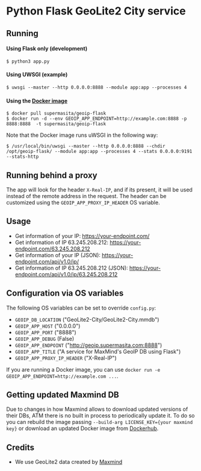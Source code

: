 # Python Flask GeoLite2 City service

## Running

#### Using Flask only (development)

```
$ python3 app.py
```

#### Using UWSGI (example)

```
$ uwsgi --master --http 0.0.0.0:8888 --module app:app --processes 4
```

#### Using the [Docker image](https://hub.docker.com/r/supermasita/geoip-flask)

```
$ docker pull supermasita/geoip-flask
$ docker run -d --env GEOIP_APP_ENDPOINT=http://example.com:8888 -p 8888:8888  -t supermasita/geoip-flask
```

Note that the Docker image runs uWSGI in the following way:

```
$ /usr/local/bin/uwsgi --master --http 0.0.0.0:8888 --chdir /opt/geoip-flask/ --module app:app --processes 4 --stats 0.0.0.0:9191 --stats-http
``` 

## Running behind a proxy
The app will look for the header `X-Real-IP`, and if its present, it will be used instead of the 
remote address in the request. The header can be customized using the `GEOIP_APP_PROXY_IP_HEADER`
OS variable.

## Usage
* Get information of your IP: <https://your-endpoint.com/>
* Get information of IP 63.245.208.212: <https://your-endpoint.com/63.245.208.212>
* Get information of your IP (JSON): <https://your-endpoint.com/api/v1.0/ip/>
* Get information of IP 63.245.208.212 (JSON): <https://your-endpoint.com/api/v1.0/ip/63.245.208.212>

## Configuration via OS variables
The following OS variables can be set to override `config.py`:
* `GEOIP_DB_LOCATION` ("GeoLite2-City/GeoLite2-City.mmdb")
* `GEOIP_APP_HOST` ("0.0.0.0")
* `GEOIP_APP_PORT` ("8888")
* `GEOIP_APP_DEBUG` (False)
* `GEOIP_APP_ENDPOINT` ("http://geoip.supermasita.com:8888")
* `GEOIP_APP_TITLE` ("A service for MaxMind's GeoIP DB using Flask")
* `GEOIP_APP_PROXY_IP_HEADER` ("X-Real-IP")

If you are running a Docker image, you can use `docker run -e GEOIP_APP_ENDPOINT=http://example.com ...`.

## Getting updated Maxmind DB
Due to changes in how Maxmind allows to download updated versions of their DBs, ATM there is no built in process to periodically update it. To do so you can rebuild the image passing `--build-arg LICENSE_KEY={your maxmind key}` or download an updated Docker image from [Dockerhub](https://hub.docker.com/r/supermasita/geoip-flask).

## Credits
* We use GeoLite2 data created by [Maxmind](http://www.maxmind.com)
